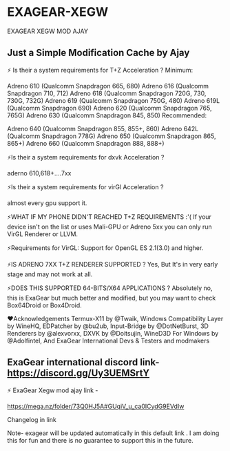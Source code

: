 # EXAGEAR-XEGW
EXAGEAR XEGW MOD AJAY

Just a Simple Modification Cache by Ajay
-----------------------------------------
⚡ Is their a system requirements for T+Z Acceleration ?
Minimum:

Adreno 610 (Qualcomm Snapdragon 665, 680)
Adreno 616 (Qualcomm Snapdragon 710, 712)
Adreno 618 (Qualcomm Snapdragon 720G, 730, 730G, 732G)
Adreno 619 (Qualcomm Snapdragon 750G, 480)
Adreno 619L (Qualcomm Snapdragon 690)
Adreno 620 (Qualcomm Snapdragon 765, 765G)
Adreno 630 (Qualcomm Snapdragon 845, 850)
Recommended:

Adreno 640 (Qualcomm Snapdragon 855, 855+, 860)
Adreno 642L (Qualcomm Snapdragon 778G)
Adreno 650 (Qualcomm Snapdragon 865, 865+)
Adreno 660 (Qualcomm Snapdragon 888, 888+)

⚡Is their a system requirements for dxvk Acceleration ?

aderno 610,618+....7xx

⚡Is their a system requirements for virGl Acceleration ?

almost every gpu support it.

⚡WHAT IF MY PHONE DIDN'T REACHED T+Z REQUIREMENTS :'(
If your device isn't on the list or uses Mali-GPU or Adreno 5xx you can only run VirGL Renderer or LLVM.

⚡Requirements for VirGL: Support for OpenGL ES 2.1(3.0) and higher.

⚡IS ADRENO 7XX T+Z RENDERER SUPPORTED ?
Yes, But It's in very early stage and may not work at all.

⚡DOES THIS SUPPORTED 64-BITS/X64 APPLICATIONS ?
Absolutely no, this is ExaGear but much better and modified, but you may want to check Box64Droid or Box4Droid.

❤️Acknowledgements
Termux-X11 by @Twaik,
Windows Compatibility Layer by WineHQ,
EDPatcher by @bu2ub,
Input-Bridge by @DotNetBurst,
3D Renderers by @alexvorxx,
DXVK by @Doitsujin,
WineD3D For Windows by @Adolfintel,
And ExaGear International Devs & Testers and modmakers

ExaGear international discord link- https://discord.gg/Uy3UEMSrtY
---------------------------------------------------
⚡ ExaGear Xegw mod ajay link -

https://mega.nz/folder/73Q0HJ5A#GUqiV_u_ca0ICydG9EVdIw

Changelog in link

Note- exagear will be updated automatically in this default link .
 I am doing this for fun and there is no guarantee to support this in the future.
 
 
    
